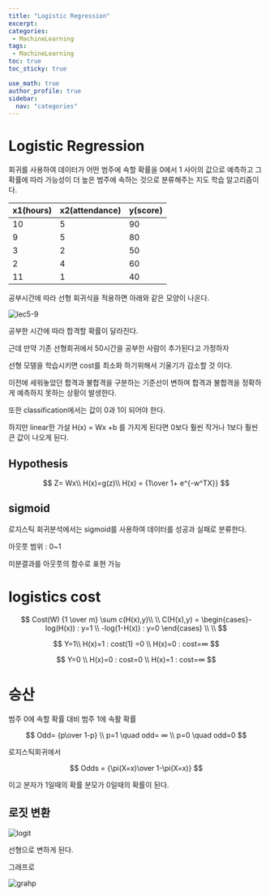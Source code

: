 ```yaml
---
title: "Logistic Regression"
excerpt: 
categories:
 - MachineLearning
tags:
 - MachineLearning
toc: true
toc_sticky: true

use_math: true
author_profile: true
sidebar:
  nav: "categories"
---
```


# Logistic Regression

회귀를 사용하여 데이터가 어떤 범주에 속할 확률을 0에서 1 사이의 값으로 예측하고 그 확률에 따라 가능성이 더 높은 범주에 속하는 것으로 분류해주는 지도 학습 알고리즘이다.



| x1(hours) | x2(attendance) | y(score) |
| --------- | -------------- | -------- |
| 10        | 5              | 90       |
| 9         | 5              | 80       |
| 3         | 2              | 50       |
| 2         | 4              | 60       |
| 11        | 1              | 40       |



공부시간에 따라 선형 회귀식을 적용하면 아래와 같은 모양이 나온다.

![lec5-9](/assets/images/posts_img/2023-03-12-Logistic-Regression/lec5-9.jpg)

공부한 시간에 따라 합격할 확률이 달라진다.



근데 만약 기존 선형회귀에서 50시간을 공부한 사람이 추가된다고 가정하자



선형 모델을 학습시키면 cost를 최소화 하기위해서 기울기가 감소할 것 이다.



 이전에 세워놓았던 합격과 불합격을 구분하는 기준선이 변하며 합격과 불합격을 정확하게 예측하지 못하는 상황이 발생한다.



또한 classification에서는 값이 0과 1이 되어야 한다.



하지만 linear한 가설 H(x) = Wx +b 를 가지게 된다면 0보다 훨씬 작거나 1보다 훨씬 큰 값이 나오게 된다.



## Hypothesis

$$
Z= Wx\\
H(x)=g(z)\\
H(x) = {1\over 1+ e^{-w^TX}}
$$




## sigmoid

로지스틱 회귀분석에서는 sigmoid를 사용하여 데이터를 성공과 실패로 분류한다.



아웃풋 범위 : 0~1



미분결과를 아웃풋의 함수로 표현 가능



# logistics cost

$$
Cost(W) {1 \over m} \sum c(H(x),y)\\
\\
C(H(x),y) = \begin{cases}-log(H(x))        : y=1 \\ -log(1-H(x)) : y=0 \end{cases}
\\
\\
$$



$$
Y=1\\
H(x)=1  : cost(1) =0 \\
H(x)=0 : cost=∞
$$

$$
Y=0  \\
H(x)=0  : cost=0 \\
H(x)=1 : cost=∞
$$





# 승산



범주 0에 속할 확률 대비 범주 1에 속활 확률


$$
Odd= {p\over 1-p} \\
p=1 \quad  odd= ∞ \\
p=0 \quad  odd=0
$$


로지스틱회귀에서


$$
Odds = {\pi(X=x)\over 1-\pi(X=x)}
$$


이고 분자가 1일때의 확률 분모가 0일때의 확률이 된다.

## 로짓 변환

![logit](/assets/images/posts_img/2023-03-12-Logistic-Regression/logit.png)

선형으로 변하게 된다.

그래프로 

![grahp](/assets/images/posts_img/2023-03-12-Logistic-Regression/grahp.png)
